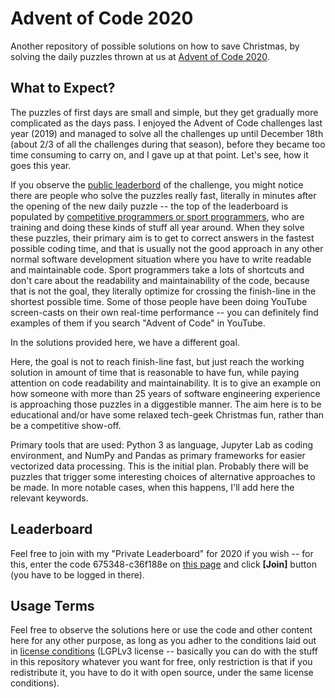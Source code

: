 # Advent of Code 2020

Another repository of possible solutions on how to save Christmas, by solving the daily puzzles thrown at us at [Advent of Code 2020](https://adventofcode.com/).

## What to Expect?

The puzzles of first days are small and simple, but they get gradually more complicated as the days pass. I enjoyed the Advent of Code challenges last year (2019) and managed to solve all the challenges up until December 18th (about 2/3 of all the challenges during that season), before they became too time consuming to carry on, and I gave up at that point. Let's see, how it goes this year.

If you observe the [public leaderbord](https://adventofcode.com/2020/leaderboard) of the challenge, you might notice there are people who solve the puzzles really fast, literally in minutes after the opening of the new daily puzzle -- the top of the leaderboard is populated by [competitive programmers or sport programmers](https://en.wikipedia.org/wiki/Competitive_programming), who are training and doing these kinds of stuff all year around. When they solve these puzzles, their primary aim is to get to correct answers in the fastest possible coding time, and that is usually not the good approach in any other normal software development situation where you have to write readable and maintainable code. Sport programmers take a lots of shortcuts and don't care about the readability and maintainability of the code, because that is not the goal, they literally optimize for crossing the finish-line in the shortest possible time. Some of those people have been doing YouTube screen-casts on their own real-time performance -- you can definitely find examples of them if you search "Advent of Code" in YouTube.

In the solutions provided here, we have a different goal.

Here, the goal is not to reach finish-line fast, but just reach the working solution in amount of time that is reasonable to have fun, while paying attention on code readability and maintainability. It is to give an example on how someone with more than 25 years of software engineering experience is approaching those puzzles in a diggestible manner. The aim here is to be educational and/or have some relaxed tech-geek Christmas fun, rather than be a competitive show-off.

Primary tools that are used: Python 3 as language, Jupyter Lab as coding environment, and NumPy and Pandas as primary frameworks for easier vectorized data processing. This is the initial plan. Probably there will be puzzles that trigger some interesting choices of alternative approaches to be made. In more notable cases, when this happens, I'll add here the relevant keywords.

## Leaderboard

Feel free to join with my "Private Leaderboard" for 2020 if you wish -- for this, enter the code 675348-c36f188e on [this page](https://adventofcode.com/2020/leaderboard/private) and click **[Join]** button (you have to be logged in there).

## Usage Terms

Feel free to observe the solutions here or use the code and other content here for any other purpose, as long as you adher to the conditions laid out in [license conditions](https://github.com/askoseeba/aoc2020/blob/main/LICENSE) (LGPLv3 license -- basically you can do with the stuff in this repository whatever you want for free, only restriction is that if you redistribute it, you have to do it with open source, under the same license conditions).

